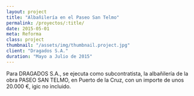 ```yaml
---
layout: project
title: "Albañilería en el Paseo San Telmo"
permalink: /proyectos/:title/
date: 2015-05-01
meta: Reforma
class: project
thumbnail: "/assets/img/thumbnail.project.jpg"
client: "Dragados S.A."
duration: "Mayo a Julio de 2015"
---
```


Para DRAGADOS S.A., se ejecuta como subcontratista, la albañilería de la obra PASEO SAN TELMO, en Puerto de la Cruz, con un importe de unos 20.000 €, igic no incluido.
